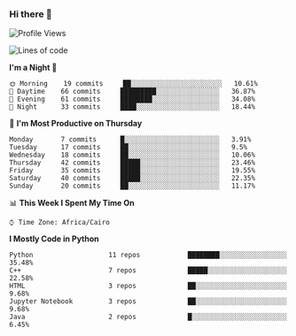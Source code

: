 ### Hi there 👋

<!--
**AMR-KELEG/AMR-KELEG** is a ✨ _special_ ✨ repository because its `README.md` (this file) appears on your GitHub profile.

Here are some ideas to get you started:

- 🔭 I’m currently working on ...
- 🌱 I’m currently learning ...
- 👯 I’m looking to collaborate on ...
- 🤔 I’m looking for help with ...
- 💬 Ask me about ...
- 📫 How to reach me: ...
- 😄 Pronouns: ...
- ⚡ Fun fact: ...
-->

<!--START_SECTION:waka-->
![Profile Views](http://img.shields.io/badge/Profile%20Views-3-blue)

![Lines of code](https://img.shields.io/badge/From%20Hello%20World%20I%27ve%20Written-2.6%20million%20lines%20of%20code-blue)

**I'm a Night 🦉** 

```text
🌞 Morning    19 commits     ██░░░░░░░░░░░░░░░░░░░░░░░   10.61% 
🌆 Daytime    66 commits     █████████░░░░░░░░░░░░░░░░   36.87% 
🌃 Evening    61 commits     ████████░░░░░░░░░░░░░░░░░   34.08% 
🌙 Night      33 commits     ████░░░░░░░░░░░░░░░░░░░░░   18.44%

```
📅 **I'm Most Productive on Thursday** 

```text
Monday       7 commits      █░░░░░░░░░░░░░░░░░░░░░░░░   3.91% 
Tuesday      17 commits     ██░░░░░░░░░░░░░░░░░░░░░░░   9.5% 
Wednesday    18 commits     ██░░░░░░░░░░░░░░░░░░░░░░░   10.06% 
Thursday     42 commits     █████░░░░░░░░░░░░░░░░░░░░   23.46% 
Friday       35 commits     █████░░░░░░░░░░░░░░░░░░░░   19.55% 
Saturday     40 commits     █████░░░░░░░░░░░░░░░░░░░░   22.35% 
Sunday       20 commits     ██░░░░░░░░░░░░░░░░░░░░░░░   11.17%

```


📊 **This Week I Spent My Time On** 

```text
⌚︎ Time Zone: Africa/Cairo

```

**I Mostly Code in Python** 

```text
Python                   11 repos            ████████░░░░░░░░░░░░░░░░░   35.48% 
C++                      7 repos             █████░░░░░░░░░░░░░░░░░░░░   22.58% 
HTML                     3 repos             ██░░░░░░░░░░░░░░░░░░░░░░░   9.68% 
Jupyter Notebook         3 repos             ██░░░░░░░░░░░░░░░░░░░░░░░   9.68% 
Java                     2 repos             █░░░░░░░░░░░░░░░░░░░░░░░░   6.45%

```



<!--END_SECTION:waka-->
